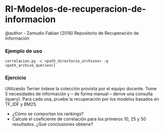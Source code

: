 # RI-Modelos-de-recuperacion-de-informacion
@author - Zamudio Fabian (2018)
Repositorio de Recuperación de Información

### Ejemplo de uso
```
correlacion.py -c <path_directorio_archivos> -q <path_archivo_queries>]
```


### Ejercicio
Utilizando Terrier indexe la colección provista por el equipo docente. Tome 5 necesidades de información y – de forma manual – derive una consulta (query). Para cada una, pruebe la recuperación por los modelos basados en TF_IDF y BM25. 
- ¿Cómo se comportan los rankings?
- Calcule el coeficiente de correlación para los primeros 10, 25 y 50 resultados. ¿Qué conclusiones obtiene?